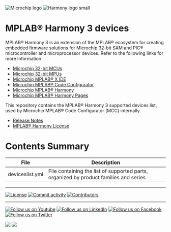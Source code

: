 ﻿![Microchip logo](https://raw.githubusercontent.com/wiki/Microchip-MPLAB-Harmony/Microchip-MPLAB-Harmony.github.io/images/microchip_logo.png)
![Harmony logo small](https://raw.githubusercontent.com/wiki/Microchip-MPLAB-Harmony/Microchip-MPLAB-Harmony.github.io/images/microchip_mplab_harmony_logo_small.png)

# MPLAB® Harmony 3 devices

MPLAB® Harmony 3 is an extension of the MPLAB® ecosystem for creating embedded firmware solutions for Microchip 32-bit SAM and PIC® microcontroller and microprocessor devices.  Refer to the following links for more information.

- [Microchip 32-bit MCUs](https://www.microchip.com/design-centers/32-bit)
- [Microchip 32-bit MPUs](https://www.microchip.com/design-centers/32-bit-mpus)
- [Microchip MPLAB® X IDE](https://www.microchip.com/mplab/mplab-x-ide)
- [Microchip MPLAB® Code Configurator](https://www.microchip.com/en-us/tools-resources/configure/mplab-code-configurator)
- [Microchip MPLAB® Harmony](https://www.microchip.com/mplab/mplab-harmony)
- [Microchip MPLAB® Harmony Pages](https://microchip-mplab-harmony.github.io/)

This repository contains the MPLAB® Harmony 3 supported devices list, used by Microchip MPLAB® Code Configurator (MCC) internally.

- [Release Notes](./release_notes.md)
- [MPLAB® Harmony License](mplab_harmony_license.md)

# Contents Summary

| File             | Description                                                                           |
| ---              | ---                                                                                   |
| deviceslist.yml  | File containing the list of supported parts, organized by product families and series |

____

[![License](https://img.shields.io/badge/license-Harmony%20license-orange.svg)](https://github.com/Microchip-MPLAB-Harmony/devices/blob/master/mplab_harmony_license.md)
[![Commit activity](https://img.shields.io/github/commit-activity/y/Microchip-MPLAB-Harmony/devices.svg)](https://github.com/Microchip-MPLAB-Harmony/devices/graphs/commit-activity)
[![Contributors](https://img.shields.io/github/contributors-anon/Microchip-MPLAB-Harmony/devices.svg)](https://github.com/Microchip-MPLAB-Harmony/devices/graphs/contributors)

____

[![Follow us on Youtube](https://img.shields.io/badge/Youtube-Follow%20us%20on%20Youtube-red.svg)](https://www.youtube.com/user/MicrochipTechnology)
[![Follow us on LinkedIn](https://img.shields.io/badge/LinkedIn-Follow%20us%20on%20LinkedIn-blue.svg)](https://www.linkedin.com/company/microchip-technology)
[![Follow us on Facebook](https://img.shields.io/badge/Facebook-Follow%20us%20on%20Facebook-blue.svg)](https://www.facebook.com/microchiptechnology/)
[![Follow us on Twitter](https://img.shields.io/twitter/follow/MicrochipTech.svg?style=social)](https://twitter.com/MicrochipTech)

[![](https://img.shields.io/github/stars/Microchip-MPLAB-Harmony/devices.svg?style=social)]()
[![](https://img.shields.io/github/watchers/Microchip-MPLAB-Harmony/devices.svg?style=social)]()


